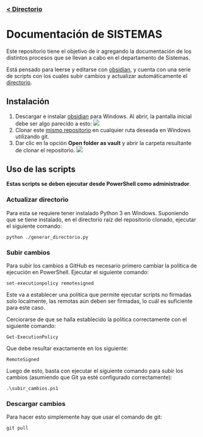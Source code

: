 ### [< Directorio](./directorio.md)

# Documentación de SISTEMAS
Este repositorio tiene el objetivo de ir agregando la documentación de los distintos procesos que se llevan a cabo en el departamento de Sistemas.

Está pensado para leerse y editarse con [obsidian](https://obsidian.md/), y cuenta con una serie de scripts con los cuales subir cambios y actualizar automáticamente el [directorio](../directorio.md).
## Instalación
1. Descargar e instalar [obsidian](https://obsidian.md/) para Windows. Al abrir, la pantalla inicial debe ser algo parecido a esto:
![](../assets/imagenes/vista_inicial_obsidian.png)
2. Clonar este [mismo repositorio](https://github.com/Carrduci/documentacion_sistemas) en cualquier ruta deseada en Windows utilizando git.
3. Dar clic en la opción **Open folder as vault** y abrir la carpeta resultante de clonar el repositorio.
![](../assets/imagenes/open_folder_as_vault_obsidian.png)
## Uso de las scripts
**Estas scripts se deben ejecutar desde PowerShell como administrador**.
### Actualizar directorio
Para esta se requiere tener instalado Python 3 en Windows. Suponiendo que se tiene instalado, en el directorio raíz del repositorio clonado, ejecutar el siguiente comando:
```
python ./generar_directorio.py
```
### Subir cambios
Para subir los cambios a GitHub es necesario primero cambiar la política de ejecución en PowerShell. Ejecutar el siguiente comando:
```
set-executionpolicy remotesigned
```
Este va a establecer una política que permite ejecutar scripts no firmadas solo localmente, las remotas aún deben ser firmadas, lo cuál es suficiente para este caso.

Cerciorarse de que se halla establecido la política correctamente con el siguiente comando:
```
Get-ExecutionPolicy
```
Que debe resultar exactamente en los siguiente:
```
RemoteSigned
```
Luego de esto, basta con ejecutar el siguiente comando para subir los cambios (asumiendo que Git ya esté configurado correctamente):
```
.\subir_cambios.ps1
```
### Descargar cambios
Para hacer esto simplemente hay que usar el comando de git:
```
git pull
```

